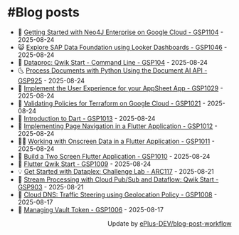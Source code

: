 # #Blog posts
<!-- BLOG-POST-LIST:START -->
- 🧰 [Getting Started with Neo4J Enterprise on Google Cloud - GSP1104](https://eplus.dev/getting-started-with-neo4j-enterprise-on-google-cloud-gsp1104) - 2025-08-24
- 😺 [Explore SAP Data Foundation using Looker Dashboards - GSP1046](https://eplus.dev/explore-sap-data-foundation-using-looker-dashboards-gsp1046) - 2025-08-24
- 🗽 [Dataproc: Qwik Start - Command Line - GSP104](https://eplus.dev/dataproc-qwik-start-command-line-gsp104) - 2025-08-24
- 🌜 [Process Documents with Python Using the Document AI API - GSP925](https://eplus.dev/process-documents-with-python-using-the-document-ai-api-gsp925) - 2025-08-24
- 📝 [Implement the User Experience for your AppSheet App - GSP1029](https://eplus.dev/implement-the-user-experience-for-your-appsheet-app-gsp1029) - 2025-08-24
- 🚀 [Validating Policies for Terraform on Google Cloud - GSP1021](https://eplus.dev/validating-policies-for-terraform-on-google-cloud-gsp1021) - 2025-08-24
- 💼 [Introduction to Dart - GSP1013](https://eplus.dev/introduction-to-dart-gsp1013) - 2025-08-24
- 🦣 [Implementing Page Navigation in a Flutter Application - GSP1012](https://eplus.dev/implementing-page-navigation-in-a-flutter-application-gsp1012) - 2025-08-24
- 👨‍🏫 [Working with Onscreen Data in a Flutter Application - GSP1011](https://eplus.dev/working-with-onscreen-data-in-a-flutter-application-gsp1011) - 2025-08-24
- 🔭 [Build a Two Screen Flutter Application - GSP1010](https://eplus.dev/build-a-two-screen-flutter-application-gsp1010) - 2025-08-24
- 🤡 [Flutter Qwik Start - GSP1009](https://eplus.dev/flutter-qwik-start-gsp1009) - 2025-08-24
- 💡 [Get Started with Dataplex: Challenge Lab - ARC117](https://eplus.dev/get-started-with-dataplex-challenge-lab-arc117) - 2025-08-21
- 🦣 [Stream Processing with Cloud Pub/Sub and Dataflow: Qwik Start - GSP903](https://eplus.dev/stream-processing-with-cloud-pubsub-and-dataflow-qwik-start-gsp903) - 2025-08-21
- 💪 [Cloud DNS: Traffic Steering using Geolocation Policy - GSP1008](https://eplus.dev/cloud-dns-traffic-steering-using-geolocation-policy-gsp1008) - 2025-08-17
- 🤡 [Managing Vault Token - GSP1006](https://eplus.dev/managing-vault-token-gsp1006) - 2025-08-17<!-- BLOG-POST-LIST:END -->
<div align="right">
  Update by <a target="_blank"
    href="https://github.com/ePlus-DEV/blog-post-workflow">ePlus-DEV/blog-post-workflow</a>
</div>
